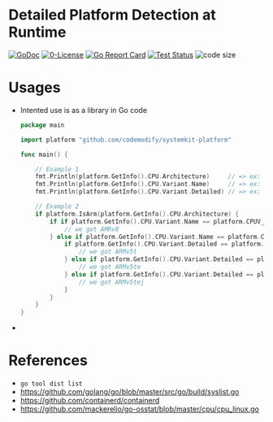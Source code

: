 # Detailed Platform Detection at Runtime
[![GoDoc](https://godoc.org/github.com/codemodify/SystemKit?status.svg)](https://godoc.org/github.com/codemodify/systemkit-platform)
[![0-License](https://img.shields.io/badge/license-0--license-brightgreen)](https://github.com/codemodify/TheFreeLicense)
[![Go Report Card](https://goreportcard.com/badge/github.com/codemodify/SystemKit)](https://goreportcard.com/report/github.com/codemodify/SystemKit)
[![Test Status](https://github.com/danawoodman/systemservice/workflows/Test/badge.svg)](https://github.com/danawoodman/systemservice/actions)
![code size](https://img.shields.io/github/languages/code-size/codemodify/SystemKit?style=flat-square)

# Usages
- Intented use is as a library in Go code
	```go
	package main

	import platform "github.com/codemodify/systemkit-platform"

	func main() {

		// Example 1
		fmt.Println(platform.GetInfo().CPU.Architecture)     // => ex: arm OR amd64
		fmt.Println(platform.GetInfo().CPU.Variant.Name)     // => ex: armv5 OR armv6 OR armv8, etc
		fmt.Println(platform.GetInfo().CPU.Variant.Detailed) // => ex: armv5te

		// Example 2
		if platform.IsArm(platform.GetInfo().CPU.Architecture) {
			if if platform.GetInfo().CPU.Variant.Name == platform.CPUV_ARMv8 {
				// we got AMRv8
			} else if platform.GetInfo().CPU.Variant.Name == platform.CPUV_ARMv5 {
				if platform.GetInfo().CPU.Variant.Detailed == platform.CPUVD_ARMv5T {
					// we got ARMv5t
				} else if platform.GetInfo().CPU.Variant.Detailed == platform.CPUVD_ARMv5TE {
					// we got ARMv5te
				} else if platform.GetInfo().CPU.Variant.Detailed == platform.CPUVD_ARMv5TEJ {
					// we got ARMv5tej
				}
			}
		}
	}
	```

-

# References
- `go tool dist list`
- https://github.com/golang/go/blob/master/src/go/build/syslist.go
- https://github.com/containerd/containerd
- https://github.com/mackerelio/go-osstat/blob/master/cpu/cpu_linux.go

